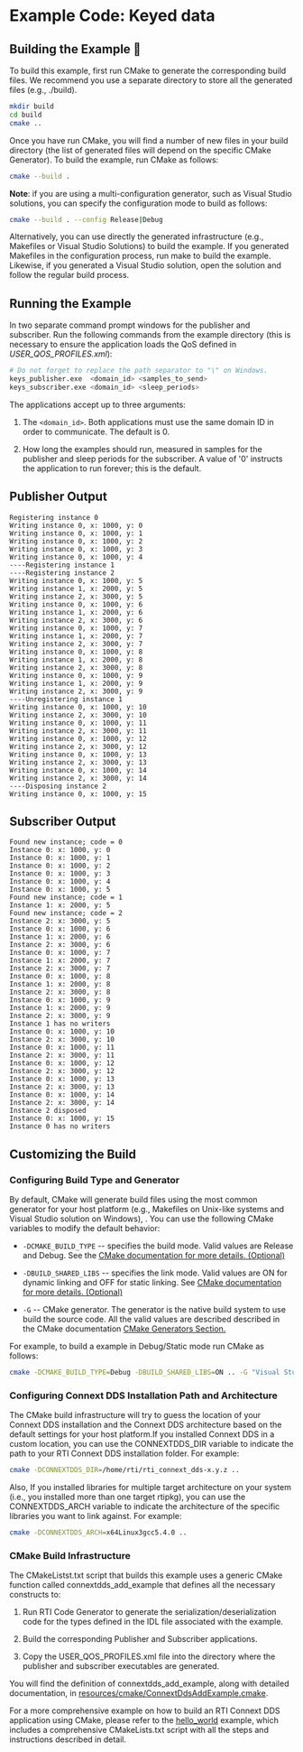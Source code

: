 # Example Code: Keyed data

## Building the Example :wrench:

To build this example, first run CMake to generate the corresponding build
files. We recommend you use a separate directory to store all the generated
files (e.g., ./build).

```sh
mkdir build
cd build
cmake ..
```

Once you have run CMake, you will find a number of new files in your build
directory (the list of generated files will depend on the specific CMake
Generator). To build the example, run CMake as follows:

```sh
cmake --build .
```

**Note**: if you are using a multi-configuration generator, such as Visual
Studio solutions, you can specify the configuration mode to build as follows:

```sh
cmake --build . --config Release|Debug
```

Alternatively, you can use directly the generated infrastructure (e.g.,
Makefiles or Visual Studio Solutions) to build the example. If you generated
Makefiles in the configuration process, run make to build the example. Likewise,
if you generated a Visual Studio solution, open the solution and follow the
regular build process.

## Running the Example

In two separate command prompt windows for the publisher and subscriber. Run the
following commands from the example directory (this is necessary to ensure the
application loads the QoS defined in *USER_QOS_PROFILES.xml*):

```sh
# Do not forget to replace the path separator to "\" on Windows.
keys_publisher.exe  <domain_id> <samples_to_send>
keys_subscriber.exe <domain_id> <sleep_periods>
```

The applications accept up to three arguments:

1.  The `<domain_id>`. Both applications must use the same domain ID in order to
    communicate. The default is 0.

2.  How long the examples should run, measured in samples for the publisher and
    sleep periods for the subscriber. A value of '0' instructs the application
    to run forever; this is the default.

## Publisher Output

```plaintext
Registering instance 0
Writing instance 0, x: 1000, y: 0
Writing instance 0, x: 1000, y: 1
Writing instance 0, x: 1000, y: 2
Writing instance 0, x: 1000, y: 3
Writing instance 0, x: 1000, y: 4
----Registering instance 1
----Registering instance 2
Writing instance 0, x: 1000, y: 5
Writing instance 1, x: 2000, y: 5
Writing instance 2, x: 3000, y: 5
Writing instance 0, x: 1000, y: 6
Writing instance 1, x: 2000, y: 6
Writing instance 2, x: 3000, y: 6
Writing instance 0, x: 1000, y: 7
Writing instance 1, x: 2000, y: 7
Writing instance 2, x: 3000, y: 7
Writing instance 0, x: 1000, y: 8
Writing instance 1, x: 2000, y: 8
Writing instance 2, x: 3000, y: 8
Writing instance 0, x: 1000, y: 9
Writing instance 1, x: 2000, y: 9
Writing instance 2, x: 3000, y: 9
----Unregistering instance 1
Writing instance 0, x: 1000, y: 10
Writing instance 2, x: 3000, y: 10
Writing instance 0, x: 1000, y: 11
Writing instance 2, x: 3000, y: 11
Writing instance 0, x: 1000, y: 12
Writing instance 2, x: 3000, y: 12
Writing instance 0, x: 1000, y: 13
Writing instance 2, x: 3000, y: 13
Writing instance 0, x: 1000, y: 14
Writing instance 2, x: 3000, y: 14
----Disposing instance 2
Writing instance 0, x: 1000, y: 15
```

## Subscriber Output

```plaintext
Found new instance; code = 0
Instance 0: x: 1000, y: 0
Instance 0: x: 1000, y: 1
Instance 0: x: 1000, y: 2
Instance 0: x: 1000, y: 3
Instance 0: x: 1000, y: 4
Instance 0: x: 1000, y: 5
Found new instance; code = 1
Instance 1: x: 2000, y: 5
Found new instance; code = 2
Instance 2: x: 3000, y: 5
Instance 0: x: 1000, y: 6
Instance 1: x: 2000, y: 6
Instance 2: x: 3000, y: 6
Instance 0: x: 1000, y: 7
Instance 1: x: 2000, y: 7
Instance 2: x: 3000, y: 7
Instance 0: x: 1000, y: 8
Instance 1: x: 2000, y: 8
Instance 2: x: 3000, y: 8
Instance 0: x: 1000, y: 9
Instance 1: x: 2000, y: 9
Instance 2: x: 3000, y: 9
Instance 1 has no writers
Instance 0: x: 1000, y: 10
Instance 2: x: 3000, y: 10
Instance 0: x: 1000, y: 11
Instance 2: x: 3000, y: 11
Instance 0: x: 1000, y: 12
Instance 2: x: 3000, y: 12
Instance 0: x: 1000, y: 13
Instance 2: x: 3000, y: 13
Instance 0: x: 1000, y: 14
Instance 2: x: 3000, y: 14
Instance 2 disposed
Instance 0: x: 1000, y: 15
Instance 0 has no writers
```

## Customizing the Build

### Configuring Build Type and Generator

By default, CMake will generate build files using the most common generator for
your host platform (e.g., Makefiles on Unix-like systems and Visual Studio
solution on Windows), \. You can use the following CMake variables to modify the
default behavior:

-   `-DCMAKE_BUILD_TYPE` -- specifies the build mode. Valid values are Release
    and Debug. See the [CMake documentation for more details.
    (Optional)](https://cmake.org/cmake/help/latest/variable/CMAKE_BUILD_TYPE.html)

-   `-DBUILD_SHARED_LIBS` -- specifies the link mode. Valid values are ON for
    dynamic linking and OFF for static linking. See [CMake documentation for
    more details.
    (Optional)](https://cmake.org/cmake/help/latest/variable/BUILD_SHARED_LIBS.html)

-   `-G` -- CMake generator. The generator is the native build system to use
    build the source code. All the valid values are described described in the
    CMake documentation [CMake Generators
    Section.](https://cmake.org/cmake/help/latest/manual/cmake-generators.7.html)

For example, to build a example in Debug/Static mode run CMake as follows:

```sh
cmake -DCMAKE_BUILD_TYPE=Debug -DBUILD_SHARED_LIBS=ON .. -G "Visual Studio 15 2017" -A x64
```

### Configuring Connext DDS Installation Path and Architecture

The CMake build infrastructure will try to guess the location of your Connext
DDS installation and the Connext DDS architecture based on the default settings
for your host platform.If you installed Connext DDS in a custom location, you
can use the CONNEXTDDS_DIR variable to indicate the path to your RTI Connext DDS
installation folder. For example:

```sh
cmake -DCONNEXTDDS_DIR=/home/rti/rti_connext_dds-x.y.z ..
```

Also, If you installed libraries for multiple target architecture on your system
(i.e., you installed more than one target rtipkg), you can use the
CONNEXTDDS_ARCH variable to indicate the architecture of the specific libraries
you want to link against. For example:

```sh
cmake -DCONNEXTDDS_ARCH=x64Linux3gcc5.4.0 ..
```

### CMake Build Infrastructure

The CMakeListst.txt script that builds this example uses a generic CMake
function called connextdds_add_example that defines all the necessary constructs
to:

1.  Run RTI Code Generator to generate the serialization/deserialization code
    for the types defined in the IDL file associated with the example.

2.  Build the corresponding Publisher and Subscriber applications.

3.  Copy the USER_QOS_PROFILES.xml file into the directory where the publisher
    and subscriber executables are generated.

You will find the definition of connextdds_add_example, along with detailed
documentation, in
[resources/cmake/ConnextDdsAddExample.cmake](../../../../resources/cmake/ConnextDdsAddExample.cmake).

For a more comprehensive example on how to build an RTI Connext DDS application
using CMake, please refer to the
[hello_world](../../../connext_dds/build_systems/cmake/) example, which includes
a comprehensive CMakeLists.txt script with all the steps and instructions
described in detail.
